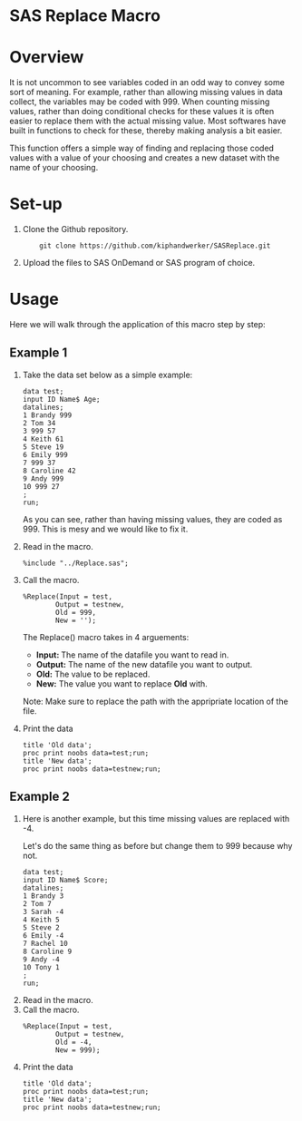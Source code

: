 # SAS Replace Macro

# Overview
It is not uncommon to see variables coded in an odd way to convey some sort of meaning. For example, rather than allowing missing values in data collect, the variables may be coded with 999. When counting missing values, rather than doing conditional checks for these values it is often easier to replace them with the actual missing value. Most softwares have built in functions to check for these, thereby making analysis a bit easier.

This function offers a simple way of finding and replacing those coded values with a value of your choosing and creates a new dataset with the name of your choosing.

# Set-up
<ol>
<li> Clone the Github repository.</li>

```
    git clone https://github.com/kiphandwerker/SASReplace.git
```

<li>Upload the files to SAS OnDemand or SAS program of choice.

</ol>

# Usage
Here we will walk through the application of this macro step by step:

## Example 1

<ol>
<li> Take the data set below as a simple example:

```sas
data test;
input ID Name$ Age;
datalines;
1 Brandy 999
2 Tom 34
3 999 57
4 Keith 61
5 Steve 19
6 Emily 999
7 999 37
8 Caroline 42
9 Andy 999
10 999 27
;
run;
```

As you can see, rather than having missing values, they are coded as 999. This is mesy and we would like to fix it.

<li> Read in the macro.

```sas
%include "../Replace.sas";
```
<li>Call the macro.

```sas
%Replace(Input = test, 
        Output = testnew, 
        Old = 999, 
        New = '');
```
The Replace() macro takes in 4 arguements:
<ul>
    <li> <strong>Input: </strong> The name of the datafile you want to read in.
    <li> <strong>Output:</strong> The name of the new datafile you want to output.
    <li> <strong>Old:</strong> The value to be replaced.
    <li> <strong>New:</strong> The value you want to replace <strong>Old</strong> with. 
</ul> 

Note: Make sure to replace the path with the appripriate location of the file.
<li>Print the data

```sas
title 'Old data';
proc print noobs data=test;run;
title 'New data';
proc print noobs data=testnew;run;
```
</ol>


## Example 2

<ol>
<li> Here is another example, but this time missing values are replaced with -4.


Let's do the same thing as before but change them to 999 because why not.

```sas
data test;
input ID Name$ Score;
datalines;
1 Brandy 3
2 Tom 7
3 Sarah -4
4 Keith 5
5 Steve 2
6 Emily -4
7 Rachel 10
8 Caroline 9
9 Andy -4
10 Tony 1
;
run;
```

<li> Read in the macro.

<li> Call the macro.

```sas
%Replace(Input = test, 
        Output = testnew, 
        Old = -4, 
        New = 999);
```
<li>Print the data

```sas
title 'Old data';
proc print noobs data=test;run;
title 'New data';
proc print noobs data=testnew;run;
```
</ol>